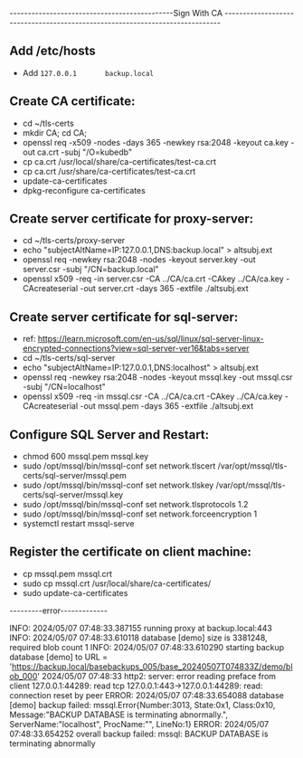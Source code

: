 ---------------------------------------------Sign With CA -----------------------------------------------------------------------------
## Add /etc/hosts
-  Add `127.0.0.1       backup.local`

## Create CA certificate:
- cd ~/tls-certs
- mkdir CA; cd CA;
- openssl req -x509 -nodes -days 365 -newkey rsa:2048 -keyout ca.key -out ca.crt -subj "/O=kubedb"
- cp ca.crt /usr/local/share/ca-certificates/test-ca.crt
- cp ca.crt /usr/share/ca-certificates/test-ca.crt
- update-ca-certificates
- dpkg-reconfigure ca-certificates


## Create server certificate for proxy-server:
- cd ~/tls-certs/proxy-server
- echo "subjectAltName=IP:127.0.0.1,DNS:backup.local" > altsubj.ext
- openssl req -newkey rsa:2048 -nodes -keyout server.key -out server.csr -subj "/CN=backup.local"
- openssl x509 -req -in server.csr -CA ../CA/ca.crt -CAkey ../CA/ca.key -CAcreateserial -out server.crt -days 365 -extfile ./altsubj.ext


## Create server certificate for sql-server: 
- ref: https://learn.microsoft.com/en-us/sql/linux/sql-server-linux-encrypted-connections?view=sql-server-ver16&tabs=server
- cd ~/tls-certs/sql-server
- echo "subjectAltName=IP:127.0.0.1,DNS:localhost" > altsubj.ext
- openssl req -newkey rsa:2048 -nodes -keyout mssql.key -out mssql.csr -subj "/CN=localhost"
- openssl x509 -req -in mssql.csr -CA ../CA/ca.crt -CAkey ../CA/ca.key -CAcreateserial -out mssql.pem -days 365 -extfile ./altsubj.ext

## Configure SQL Server and Restart:
- chmod 600 mssql.pem mssql.key
- sudo /opt/mssql/bin/mssql-conf set network.tlscert /var/opt/mssql/tls-certs/sql-server/mssql.pem
- sudo /opt/mssql/bin/mssql-conf set network.tlskey /var/opt/mssql/tls-certs/sql-server/mssql.key
- sudo /opt/mssql/bin/mssql-conf set network.tlsprotocols 1.2
- sudo /opt/mssql/bin/mssql-conf set network.forceencryption 1
- systemctl restart mssql-serve

## Register the certificate on client machine:
- cp mssql.pem  mssql.crt
- sudo cp mssql.crt  /usr/local/share/ca-certificates/
- sudo update-ca-certificates


---------error-------------

INFO: 2024/05/07 07:48:33.387155 running proxy at backup.local:443
INFO: 2024/05/07 07:48:33.610118 database [demo] size is 3381248, required blob count 1
INFO: 2024/05/07 07:48:33.610290 starting backup database [demo] to URL = 'https://backup.local/basebackups_005/base_20240507T074833Z/demo/blob_000'
2024/05/07 07:48:33 http2: server: error reading preface from client 127.0.0.1:44289: read tcp 127.0.0.1:443->127.0.0.1:44289: read: connection reset by peer
ERROR: 2024/05/07 07:48:33.654088 database [demo] backup failed: mssql.Error{Number:3013, State:0x1, Class:0x10, Message:"BACKUP DATABASE is terminating abnormally.", ServerName:"localhost", ProcName:"", LineNo:1}
ERROR: 2024/05/07 07:48:33.654252 overall backup failed: mssql: BACKUP DATABASE is terminating abnormally